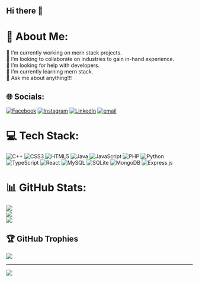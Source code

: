 ## Hi there 👋

# 💫 About Me:
🔭 I’m currently working on mern stack projects.<br>👯 I’m looking to collaborate on industries to gain in-hand experience.<br>🤝 I’m looking for help with developers.<br>🌱 I’m currently learning mern stack.<br>💬 Ask me about anything!!!


## 🌐 Socials:
[![Facebook](https://img.shields.io/badge/Facebook-%231877F2.svg?logo=Facebook&logoColor=white)](https://facebook.com/pabitram3022) [![Instagram](https://img.shields.io/badge/Instagram-%23E4405F.svg?logo=Instagram&logoColor=white)](https://instagram.com/pabitra_m3022) [![LinkedIn](https://img.shields.io/badge/LinkedIn-%230077B5.svg?logo=linkedin&logoColor=white)](https://linkedin.com/in/pabitra-mohanty-5b2474332) [![email](https://img.shields.io/badge/Email-D14836?logo=gmail&logoColor=white)](mailto:pmohanty1435@gmail.com) 

# 💻 Tech Stack:
![C++](https://img.shields.io/badge/c++-%2300599C.svg?style=for-the-badge&logo=c%2B%2B&logoColor=white) ![CSS3](https://img.shields.io/badge/css3-%231572B6.svg?style=for-the-badge&logo=css3&logoColor=white) ![HTML5](https://img.shields.io/badge/html5-%23E34F26.svg?style=for-the-badge&logo=html5&logoColor=white) ![Java](https://img.shields.io/badge/java-%23ED8B00.svg?style=for-the-badge&logo=openjdk&logoColor=white) ![JavaScript](https://img.shields.io/badge/javascript-%23323330.svg?style=for-the-badge&logo=javascript&logoColor=%23F7DF1E) ![PHP](https://img.shields.io/badge/php-%23777BB4.svg?style=for-the-badge&logo=php&logoColor=white) ![Python](https://img.shields.io/badge/python-3670A0?style=for-the-badge&logo=python&logoColor=ffdd54) ![TypeScript](https://img.shields.io/badge/typescript-%23007ACC.svg?style=for-the-badge&logo=typescript&logoColor=white) ![React](https://img.shields.io/badge/react-%2320232a.svg?style=for-the-badge&logo=react&logoColor=%2361DAFB) ![MySQL](https://img.shields.io/badge/mysql-4479A1.svg?style=for-the-badge&logo=mysql&logoColor=white) ![SQLite](https://img.shields.io/badge/sqlite-%2307405e.svg?style=for-the-badge&logo=sqlite&logoColor=white) ![MongoDB](https://img.shields.io/badge/MongoDB-%234ea94b.svg?style=for-the-badge&logo=mongodb&logoColor=white) ![Express.js](https://img.shields.io/badge/express.js-%23404d59.svg?style=for-the-badge&logo=express&logoColor=%2361DAFB)
# 📊 GitHub Stats:
![](https://github-readme-stats.vercel.app/api?username=pabitra3362&theme=blue-green&hide_border=false&include_all_commits=true&count_private=true)<br/>
![](https://github-readme-streak-stats.herokuapp.com/?user=pabitra3362&theme=blue-green&hide_border=false)<br/>
![](https://github-readme-stats.vercel.app/api/top-langs/?username=pabitra3362&theme=blue-green&hide_border=false&include_all_commits=true&count_private=true&layout=compact)

## 🏆 GitHub Trophies
![](https://github-profile-trophy.vercel.app/?username=pabitra3362&theme=radical&no-frame=false&no-bg=false&margin-w=4)

---
[![](https://visitcount.itsvg.in/api?id=pabitra3362&icon=0&color=0)](https://visitcount.itsvg.in)

<!-- Proudly created with GPRM ( https://gprm.itsvg.in ) -->
